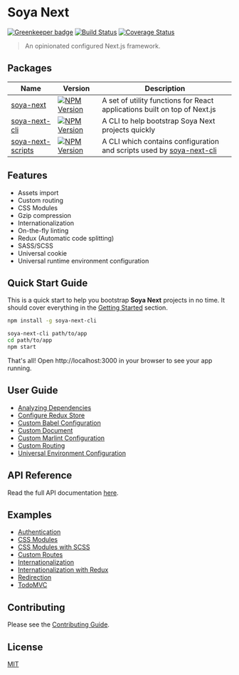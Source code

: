 # Soya Next

[![Greenkeeper badge](https://badges.greenkeeper.io/traveloka/soya-next.svg)](https://greenkeeper.io/)
[![Build Status](https://travis-ci.org/traveloka/soya-next.svg?branch=master)](https://travis-ci.org/traveloka/soya-next)
[![Coverage Status](https://coveralls.io/repos/github/traveloka/soya-next/badge.svg?branch=master)](https://coveralls.io/github/traveloka/soya-next?branch=master)

> An opinionated configured Next.js framework.

## Packages

Name | Version | Description
---- | ------- | -----------
[soya-next](/docs/packages/soya-next/README.md) | [![NPM Version](https://img.shields.io/npm/v/soya-next.svg?style=flat-square)](https://www.npmjs.com/package/soya-next) | A set of utility functions for React applications built on top of Next.js
[soya-next-cli](/docs/packages/soya-next-cli/README.md) | [![NPM Version](https://img.shields.io/npm/v/soya-next-cli.svg?style=flat-square)](https://www.npmjs.com/package/soya-next-cli) | A CLI to help bootstrap Soya Next projects quickly
[soya-next-scripts](/docs/packages/soya-next-scripts/README.md) | [![NPM Version](https://img.shields.io/npm/v/soya-next-scripts.svg?style=flat-square)](https://www.npmjs.com/package/soya-next-scripts) | A CLI which contains configuration and scripts used by [soya-next-cli](/docs/packages/soya-next-cli/README.md)

## Features

- Assets import
- Custom routing
- CSS Modules
- Gzip compression
- Internationalization
- On-the-fly linting
- Redux (Automatic code splitting)
- SASS/SCSS
- Universal cookie
- Universal runtime environment configuration

## Quick Start Guide

This is a quick start to help you bootstrap **Soya Next** projects in no time.
It should cover everything in the [Getting Started](/docs/getting-started/README.md) section.

```bash
npm install -g soya-next-cli

soya-next-cli path/to/app
cd path/to/app
npm start
```

That's all!
Open http://localhost:3000 in your browser to see your app running.

## User Guide

- [Analyzing Dependencies](/docs/user-guide/analyzing-dependencies.md)
- [Configure Redux Store](/docs/user-guide/configure-redux-store.md)
- [Custom Babel Configuration](/docs/user-guide/custom-babel-configuration.md)
- [Custom Document](/docs/user-guide/custom-document.md)
- [Custom Marlint Configuration](/docs/user-guide/custom-marlint-configuration.md)
- [Custom Routing](/docs/user-guide/custom-routing.md)
- [Universal Environment Configuration](/docs/user-guide/universal-environment-configuration.md)

## API Reference

Read the full API documentation [here](/docs/api/README.md).

## Examples

- [Authentication](/examples/auth)
- [CSS Modules](/examples/css-modules)
- [CSS Modules with SCSS](/examples/css-modules-with-scss)
- [Custom Routes](/examples/custom-routes)
- [Internationalization](/examples/i18n)
- [Internationalization with Redux](/examples/i18n-with-redux)
- [Redirection](/examples/redirection)
- [TodoMVC](/examples/todomvc)

## Contributing
Please see the [Contributing Guide](/CONTRIBUTING.md).

## License
[MIT](/LICENSE.md)
